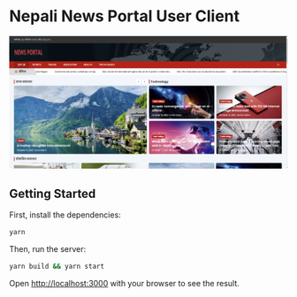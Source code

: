 # Nepali News Portal User Client

![Home page screenshot](./public/screenshot-homepage.png)

## Getting Started

First, install the dependencies:

```bash
yarn
```

Then, run the server:

```bash
yarn build && yarn start
```

Open <http://localhost:3000> with your browser to see the result.
